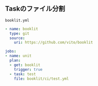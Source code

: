 ## Taskのファイル分割


`booklit.yml`

```yaml
- name: booklit
  type: git
  source:
    uri: https://github.com/vito/booklit

jobs:
- name: unit
  plan:
  - get: booklit
    trigger: true
  - task: test
    file: booklit/ci/test.yml
```
